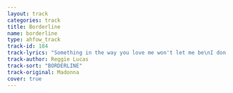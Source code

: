 ```yaml
---
layout: track
categories: track
title: Borderline
name: borderline
type: ahfow_track
track-id: 184
track-lyrics: "Something in the way you love me won't let me be\nI don't want to be your prisoner so baby won't you set me free\nStop playing with my heart\nFinish what you start\nWhen you make my love come down\nIf you want me let me know\nBaby let it show\nHoney don't you fool around\n\nJust try to understand, I've given all I can,\n'Cause you got the best of me\n\nBorderline feels like I'm going to lose my mind\nYou just keep on pushing my love over the borderline\n\nBorderline feels like I'm going to lose my mind\nYou just keep on pushing my love over the borderline\n\nKeep on pushing me baby\nDon't you know you drive me crazy\nYou just keep on pushing my love over the borderline\n\nSomething in your eyes is makin' such a fool of me\nWhen you hold me in your arms you love me till I just can't see\nBut then you let me down, when I look around, baby you just can't be found\nStop driving me away, I just wanna stay,\nThere's something I just got to say\n\nJust try to understand, I've given all I can,\n'Cause you got the best of me\n\nBorderline feels like I'm going to lose my mind\nYou just keep on pushing my love over the borderline\n\nKeep on pushing me baby\nDon't you know you drive me crazy\nYou just keep on pushing my love over the borderline\n\nLook what your love has done to me\nCome on baby set me free\nYou just keep on pushing my love over the borderline\nYou cause me so much pain, I think I'm going insane\nWhat does it take to make you see?\nYou just keep on pushing my love over the borderline"
track-author: Reggie Lucas
track-sort: "BORDERLINE"
track-original: Madonna
cover: true
---
```


